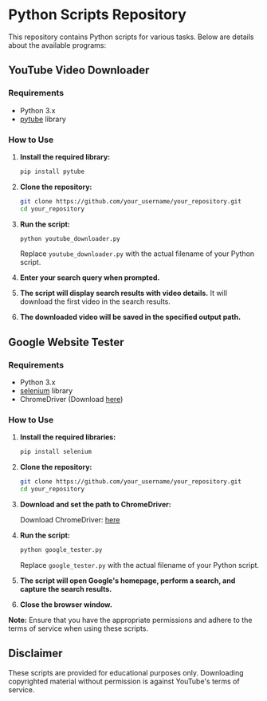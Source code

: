 # Python Scripts Repository

This repository contains Python scripts for various tasks. Below are details about the available programs:

## YouTube Video Downloader

### Requirements

- Python 3.x
- [pytube](https://github.com/nficano/pytube) library

### How to Use

1. **Install the required library:**

    ```bash
    pip install pytube
    ```

2. **Clone the repository:**

    ```bash
    git clone https://github.com/your_username/your_repository.git
    cd your_repository
    ```

3. **Run the script:**

    ```bash
    python youtube_downloader.py
    ```

   Replace `youtube_downloader.py` with the actual filename of your Python script.

4. **Enter your search query when prompted.**
   
5. **The script will display search results with video details.**
   It will download the first video in the search results.

6. **The downloaded video will be saved in the specified output path.**

## Google Website Tester

### Requirements

- Python 3.x
- [selenium](https://pypi.org/project/selenium/) library
- ChromeDriver (Download [here](https://sites.google.com/chromium.org/driver/))

### How to Use

1. **Install the required libraries:**

    ```bash
    pip install selenium
    ```

2. **Clone the repository:**

    ```bash
    git clone https://github.com/your_username/your_repository.git
    cd your_repository
    ```

3. **Download and set the path to ChromeDriver:**

    Download ChromeDriver: [here](https://sites.google.com/chromium.org/driver/)

4. **Run the script:**

    ```bash
    python google_tester.py
    ```

   Replace `google_tester.py` with the actual filename of your Python script.

5. **The script will open Google's homepage, perform a search, and capture the search results.**

6. **Close the browser window.**

**Note:** Ensure that you have the appropriate permissions and adhere to the terms of service when using these scripts.

## Disclaimer

These scripts are provided for educational purposes only. Downloading copyrighted material without permission is against YouTube's terms of service.
